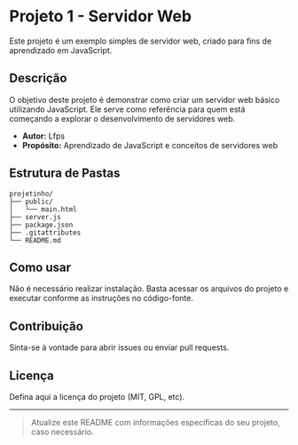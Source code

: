# Projeto 1 - Servidor Web

Este projeto é um exemplo simples de servidor web, criado para fins de aprendizado em JavaScript.

## Descrição

O objetivo deste projeto é demonstrar como criar um servidor web básico utilizando JavaScript. Ele serve como referência para quem está começando a explorar o desenvolvimento de servidores web.

- **Autor:** Lfps
- **Propósito:** Aprendizado de JavaScript e conceitos de servidores web

## Estrutura de Pastas

```
projetinho/
├── public/
│   └── main.html
├── server.js
├── package.json
├── .gitattributes
└── README.md
```

## Como usar

Não é necessário realizar instalação. Basta acessar os arquivos do projeto e executar conforme as instruções no código-fonte.

## Contribuição

Sinta-se à vontade para abrir issues ou enviar pull requests.

## Licença

Defina aqui a licença do projeto (MIT, GPL, etc).

---

> Atualize este README com informações específicas do seu projeto, caso necessário.

